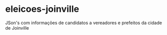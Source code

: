 # eleicoes-joinville
JSon's com informações de candidatos a vereadores e prefeitos da cidade de Joinville
